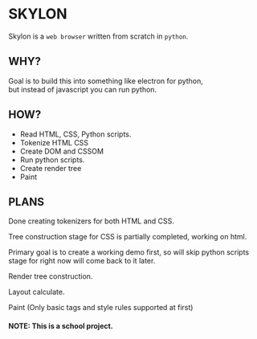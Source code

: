 # SKYLON 

Skylon is a `web browser` written from scratch in `python`.

## WHY?
Goal is to build this into something like electron for python,\
but instead of javascript you can run python.

## HOW?
- Read HTML, CSS, Python scripts.
- Tokenize HTML CSS
- Create DOM and CSSOM
- Run python scripts.
- Create render tree
- Paint

## PLANS
Done creating tokenizers for both HTML and CSS.


Tree construction stage for CSS is partially completed, working on html.


Primary goal is to create a working demo first, so will skip
python scripts stage for right now will come back to it later.


Render tree construction.


Layout calculate.


Paint (Only basic tags and style rules supported at first)

#### NOTE: This is a school project.
